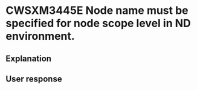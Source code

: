 # CWSXM3445E Node name must be specified for node scope level in ND environment.

## Explanation

## User response